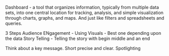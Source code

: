 Dashboard - a tool that organizes information, typically from multiple data sets, into one central location for tracking, analysis, and simple visualization through charts, graphs, and maps. And just like filters and spreadsheets and queries.

3 Steps 
Audience ENgagement -
Using Visuals -  Best one depending upon the data 
Story Telling - Telling the story with begin middle and an end 

Think about a key message. Short precise and clear.
Spotlighting 